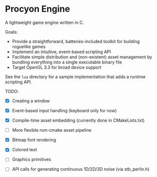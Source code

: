 # Procyon Engine

A lightweight game engine written in C.

Goals:
- Provide a straightforward, batteries-included toolkit for building roguelike games
- Implement an intuitive, event-based scripting API
- Facilitate simple distribution and (non-existent) asset management by bundling everything into a single executable binary file
- Target OpenGL 3.3 for broad device support

See the `lua` directory for a sample implementation that adds a runtime scripting API.

TODO:
- [x] Creating a window
- [x] Event-based input handling (keyboard only for now)
- [x] Compile-time asset embedding (currently done in CMakeLists.txt)
- [ ] More flexible non-cmake asset pipeline
- [x] Bitmap font rendering
- [x] Colored text
- [ ] Graphics primitives
- [ ] API calls for generating continuous 1D/2D/3D noise (via stb_perlin.h)

